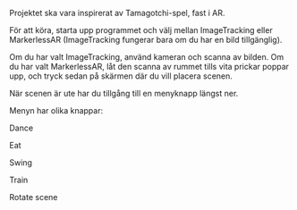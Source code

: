 Projektet ska vara inspirerat av Tamagotchi-spel, fast i AR.

För att köra, starta upp programmet och välj mellan ImageTracking eller MarkerlessAR (ImageTracking fungerar bara om du har en bild tillgänglig).

Om du har valt ImageTracking, använd kameran och scanna av bilden.
Om du har valt MarkerlessAR, låt den scanna av rummet tills vita prickar poppar upp, och tryck sedan på skärmen där du vill placera scenen.

När scenen är ute har du tillgång till en menyknapp längst ner.

Menyn har olika knappar:

Dance

Eat

Swing

Train

Rotate scene
